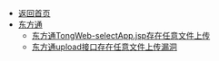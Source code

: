 - [返回首页](/)
- [东方通](东方通/)
  - [东方通TongWeb-selectApp.jsp存在任意文件上传](东方通/东方通TongWeb-selectApp.jsp存在任意文件上传.md)
  - [东方通upload接口存在任意文件上传漏洞](东方通/东方通upload接口存在任意文件上传漏洞.md)
